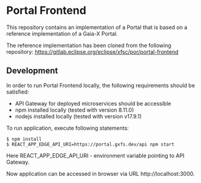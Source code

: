 # Portal Frontend
This repository contains an implementation of a Portal that is based on a reference implementation of a Gaia-X Portal.

The reference implementation has been cloned from the following repository: https://gitlab.eclipse.org/eclipse/xfsc/por/portal-frontend

## Development
In order to run Portal Frontend locally, the following requirements should be satisfied:
  - API Gateway for deployed microservices should be accessible
  - npm installed locally (tested with version 8.11.0)
  - nodejs installed locally (tested with version v17.9.1)

To run application, execute following statements:

~~~~
$ npm install
$ REACT_APP_EDGE_API_URI=https://portal.gxfs.dev/api npm start
~~~~

Here REACT_APP_EDGE_API_URI - environment variable pointing to API Gateway.

Now application can be accessed in browser via URL http://localhost:3000.



